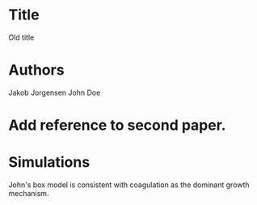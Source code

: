 # Title
Old title

# Authors
Jakob Jorgensen
John Doe

# Add reference to second paper.

# Simulations
John's box model is consistent with coagulation as the dominant growth mechanism.